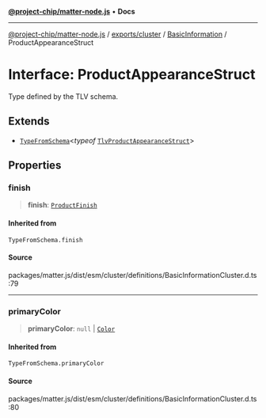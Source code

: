 [**@project-chip/matter-node.js**](../../../../../README.md) • **Docs**

***

[@project-chip/matter-node.js](../../../../../modules.md) / [exports/cluster](../../../README.md) / [BasicInformation](../README.md) / ProductAppearanceStruct

# Interface: ProductAppearanceStruct

Type defined by the TLV schema.

## Extends

- [`TypeFromSchema`](../../../../tlv/README.md#typefromschemas)\<*typeof* [`TlvProductAppearanceStruct`](../README.md#tlvproductappearancestruct)\>

## Properties

### finish

> **finish**: [`ProductFinish`](../enumerations/ProductFinish.md)

#### Inherited from

`TypeFromSchema.finish`

#### Source

packages/matter.js/dist/esm/cluster/definitions/BasicInformationCluster.d.ts:79

***

### primaryColor

> **primaryColor**: `null` \| [`Color`](../enumerations/Color.md)

#### Inherited from

`TypeFromSchema.primaryColor`

#### Source

packages/matter.js/dist/esm/cluster/definitions/BasicInformationCluster.d.ts:80
